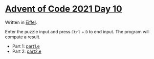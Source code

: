 # [Advent of Code 2021 Day 10](https://adventofcode.com/2021/day/10)

Written in [Eiffel](https://en.wikipedia.org/wiki/Eiffel_(programming_language)).

Enter the puzzle input and press `Ctrl` + `D` to end input. The program will compute a result.

  * Part 1: [part1.e](part1.e)
  * Part 2: [part2.e](part2.e)

